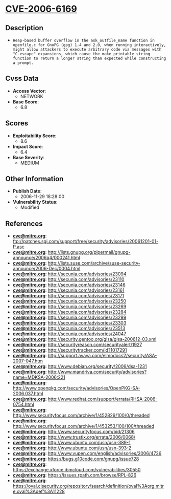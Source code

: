
# [CVE-2006-6169](ftp://patches.sgi.com/support/free/security/advisories/20061201-01-P.asc)

## Description

- `Heap-based buffer overflow in the ask_outfile_name function in openfile.c for GnuPG (gpg) 1.4 and 2.0, when running interactively, might allow attackers to execute arbitrary code via messages with "C-escape" expansions, which cause the make_printable_string function to return a longer string than expected while constructing a prompt.`

## Cvss Data

- **Access Vector**:
  - NETWORK
- **Base Score**:
  - 6.8

## Scores

- **Exploitability Score**:
  - 8.6
- **Impact Score**:
  - 6.4
- **Base Severity**:
  - MEDIUM

## Other Information

- **Publish Date**:
  - 2006-11-29 18:28:00
- **Vulnerability Status**:
  - Modified

## References

- **cve@mitre.org**: ftp://patches.sgi.com/support/free/security/advisories/20061201-01-P.asc
- **cve@mitre.org**: http://lists.gnupg.org/pipermail/gnupg-announce/2006q4/000241.html
- **cve@mitre.org**: http://lists.suse.com/archive/suse-security-announce/2006-Dec/0004.html
- **cve@mitre.org**: http://secunia.com/advisories/23094
- **cve@mitre.org**: http://secunia.com/advisories/23110
- **cve@mitre.org**: http://secunia.com/advisories/23146
- **cve@mitre.org**: http://secunia.com/advisories/23161
- **cve@mitre.org**: http://secunia.com/advisories/23171
- **cve@mitre.org**: http://secunia.com/advisories/23250
- **cve@mitre.org**: http://secunia.com/advisories/23269
- **cve@mitre.org**: http://secunia.com/advisories/23284
- **cve@mitre.org**: http://secunia.com/advisories/23299
- **cve@mitre.org**: http://secunia.com/advisories/23303
- **cve@mitre.org**: http://secunia.com/advisories/23513
- **cve@mitre.org**: http://secunia.com/advisories/24047
- **cve@mitre.org**: http://security.gentoo.org/glsa/glsa-200612-03.xml
- **cve@mitre.org**: http://securityreason.com/securityalert/1927
- **cve@mitre.org**: http://securitytracker.com/id?1017291
- **cve@mitre.org**: http://support.avaya.com/elmodocs2/security/ASA-2007-047.htm
- **cve@mitre.org**: http://www.debian.org/security/2006/dsa-1231
- **cve@mitre.org**: http://www.mandriva.com/security/advisories?name=MDKSA-2006:221
- **cve@mitre.org**: http://www.openpkg.com/security/advisories/OpenPKG-SA-2006.037.html
- **cve@mitre.org**: http://www.redhat.com/support/errata/RHSA-2006-0754.html
- **cve@mitre.org**: http://www.securityfocus.com/archive/1/452829/100/0/threaded
- **cve@mitre.org**: http://www.securityfocus.com/archive/1/453253/100/100/threaded
- **cve@mitre.org**: http://www.securityfocus.com/bid/21306
- **cve@mitre.org**: http://www.trustix.org/errata/2006/0068/
- **cve@mitre.org**: http://www.ubuntu.com/usn/usn-389-1
- **cve@mitre.org**: http://www.ubuntu.com/usn/usn-393-2
- **cve@mitre.org**: http://www.vupen.com/english/advisories/2006/4736
- **cve@mitre.org**: https://bugs.g10code.com/gnupg/issue728
- **cve@mitre.org**: https://exchange.xforce.ibmcloud.com/vulnerabilities/30550
- **cve@mitre.org**: https://issues.rpath.com/browse/RPL-826
- **cve@mitre.org**: https://oval.cisecurity.org/repository/search/definition/oval%3Aorg.mitre.oval%3Adef%3A11228
